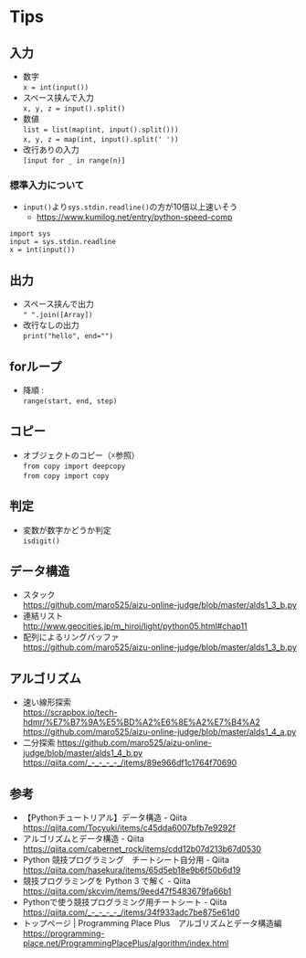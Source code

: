 # Tips

## 入力
- 数字  
`x = int(input())`
- スペース挟んで入力  
`x, y, z = input().split()`
- 数値  
`list = list(map(int, input().split()))`  
`x, y, z = map(int, input().split(' '))`
- 改行ありの入力  
`[input for _ in range(n)]`
### 標準入力について
- `input()`より`sys.stdin.readline()`の方が10倍以上速いそう
    - https://www.kumilog.net/entry/python-speed-comp  
```
import sys
input = sys.stdin.readline
x = int(input())
```
## 出力
-  スペース挟んで出力  
``" ".join([Array])``
- 改行なしの出力  
`print("hello", end="")`
## forループ
- 降順 :  
`range(start, end, step)`
## コピー
- オブジェクトのコピー（☓参照）  
`from copy import deepcopy`  
`from copy import copy`
## 判定
- 変数が数字かどうか判定  
`isdigit()`
## データ構造
- スタック  
https://github.com/maro525/aizu-online-judge/blob/master/alds1_3_b.py
- 連結リスト  
http://www.geocities.jp/m_hiroi/light/python05.html#chap11
- 配列によるリングバッファ  
https://github.com/maro525/aizu-online-judge/blob/master/alds1_3_b.py
## アルゴリズム
- 速い線形探索   
https://scrapbox.io/tech-hdmr/%E7%B7%9A%E5%BD%A2%E6%8E%A2%E7%B4%A2  
https://github.com/maro525/aizu-online-judge/blob/master/alds1_4_a.py
- 二分探索
https://github.com/maro525/aizu-online-judge/blob/master/alds1_4_b.py  
https://qiita.com/_-_-_-_-_/items/89e966df1c1764f70690  

## 参考
- 【Pythonチュートリアル】データ構造 - Qiita  
https://qiita.com/Tocyuki/items/c45dda6007bfb7e9292f
- アルゴリズムとデータ構造 - Qiita  
https://qiita.com/cabernet_rock/items/cdd12b07d213b67d0530
- Python 競技プログラミング　チートシート自分用 - Qiita  
https://qiita.com/hasekura/items/65d5eb18e9b6f50b6d19
- 競技プログラミングを Python 3 で解く - Qiita  
https://qiita.com/skcvim/items/9eed47f5483679fa66b1
- Pythonで使う競技プログラミング用チートシート - Qiita  
https://qiita.com/_-_-_-_-_/items/34f933adc7be875e61d0
- トップページ | Programming Place Plus　アルゴリズムとデータ構造編  
https://programming-place.net/ProgrammingPlacePlus/algorithm/index.html
